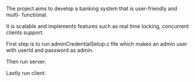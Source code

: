 The project aims to develop a banking system that is user-friendly and multi-
functional. 

It is scalable and implements features such as real time locking, concurrent clients support.

First step is to run adminCredentialSetup.c file which makes an admin user with userId and password as admin.

Then run server.

Lastly run client.